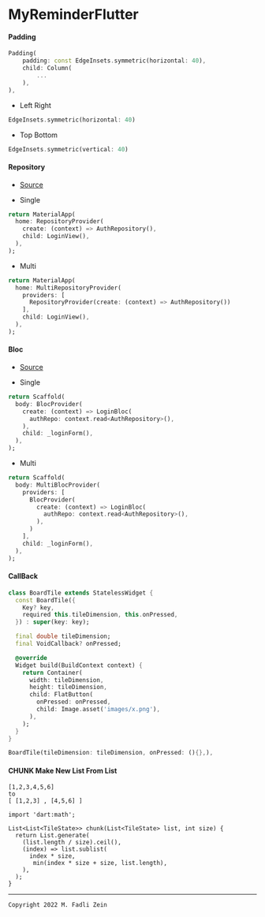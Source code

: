 # MyReminderFlutter

#### Padding
```dart
Padding(
    padding: const EdgeInsets.symmetric(horizontal: 40),
    child: Column(
        ...
    ),
),
```
- Left Right
```dart
EdgeInsets.symmetric(horizontal: 40)
```
- Top Bottom
```dart
EdgeInsets.symmetric(vertical: 40)
```

#### Repository

- [Source](https://pub.dev/documentation/flutter_bloc/latest/flutter_bloc/MultiRepositoryProvider-class.html)

- Single
```dart
return MaterialApp(
  home: RepositoryProvider(
    create: (context) => AuthRepository(),
    child: LoginView(),
  ),
);
```

- Multi
```dart
return MaterialApp(
  home: MultiRepositoryProvider(
    providers: [
      RepositoryProvider(create: (context) => AuthRepository())
    ],
    child: LoginView(),
  ),
);
```

#### Bloc

- [Source]()

- Single
```dart
return Scaffold(
  body: BlocProvider(
    create: (context) => LoginBloc(
      authRepo: context.read<AuthRepository>(),
    ),
    child: _loginForm(),
  ),
);
```

- Multi
```dart
return Scaffold(
  body: MultiBlocProvider(
    providers: [
      BlocProvider(
        create: (context) => LoginBloc(
          authRepo: context.read<AuthRepository>(),
        ),
      )
    ],
    child: _loginForm(),
  ),
);
```

#### CallBack
```dart
class BoardTile extends StatelessWidget {
  const BoardTile({
    Key? key,
    required this.tileDimension, this.onPressed,
  }) : super(key: key);

  final double tileDimension;
  final VoidCallback? onPressed;

  @override
  Widget build(BuildContext context) {
    return Container(
      width: tileDimension,
      height: tileDimension,
      child: FlatButton(
        onPressed: onPressed,
        child: Image.asset('images/x.png'),
      ),
    );
  }
}
```
```dart
BoardTile(tileDimension: tileDimension, onPressed: (){},),
```


#### CHUNK Make New List From List

```
[1,2,3,4,5,6]
to
[ [1,2,3] , [4,5,6] ]
```
```
import 'dart:math';

List<List<TileState>> chunk(List<TileState> list, int size) {
  return List.generate(
    (list.length / size).ceil(),
    (index) => list.sublist(
      index * size,
       min(index * size + size, list.length),
    ),
  );
}
```

---

```
Copyright 2022 M. Fadli Zein
```